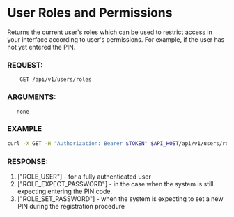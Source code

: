 # User Roles and Permissions

Returns the current user's roles which can be used to restrict access in your interface according to user's permissions.
For example, if the user has not yet entered the PIN.

### REQUEST:
```
    GET /api/v1/users/roles
```
### ARGUMENTS:
       none
### EXAMPLE

```bash
curl -X GET -H "Authorization: Bearer $TOKEN" $API_HOST/api/v1/users/roles
```

### RESPONSE:
1. ["ROLE\_USER"] - for a fully authenticated user
2. ["ROLE\_EXPECT\_PASSWORD"] - in the case when the system is still expecting entering the PIN code.
3. ["ROLE\_SET\_PASSWORD"] - when the system is expecting to set a new PIN during the registration procedure
